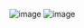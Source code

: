![image](https://github.com/user-attachments/assets/b5786a7f-a3a1-4337-a1ef-237bed5b0795)
![image](https://github.com/user-attachments/assets/727efd6e-81f8-423e-9102-0b73bcbf83c3)

